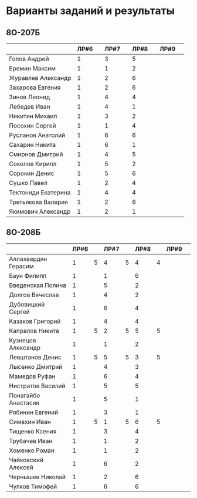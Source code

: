 # Варианты заданий и результаты

## 8О-207Б
|                     | ЛР#6 |   | ЛР#7 |   | ЛР#8 |   | ЛР#9 |   |
|---------------------|------|---|------|---|------|---|------|---|
| Голов Андрей        | 1    |   |  3   |   |  5   |   |      |   |
| Еремин Максим       | 1    |   |  1   |   |  2   |   |      |   |
| Журавлев Александр  | 1    |   |  2   |   |  6   |   |      |   |
| Захарова Евгения    | 1    |   |  2   |   |  6   |   |      |   |
| Зинов  Леонид       | 1    |   |  4   |   |  4   |   |      |   |
| Лебедев Иван        | 1    |   |  4   |   |  1   |   |      |   |
| Никитин Михаил      | 1    |   |  3   |   |  2   |   |      |   |
| Посохин Сергей      | 1    |   |  1   |   |  4   |   |      |   |
| Русланов Анатолий   | 1    |   |  6   |   |  6   |   |      |   |
| Сахарин Никита      | 1    |   |  6   |   |  1   |   |      |   |
| Смирнов Дмитрий     | 1    |   |  4   |   |  5   |   |      |   |
| Соколов Кирилл      | 1    |   |  5   |   |  2   |   |      |   |
| Сорокин Денис       | 1    |   |  5   |   |  6   |   |      |   |
| Сушко Павел         | 1    |   |  2   |   |  4   |   |      |   |
| Тектониди Екатерина | 1    |   |  4   |   |  4   |   |      |   |
| Третьякова Валерия  | 1    |   |  2   |   |  6   |   |      |   |
| Якимович Александр  | 1    |   |  2   |   |  1   |   |      |   |

## 8О-208Б
|                     | ЛР#6 |   | ЛР#7 |   | ЛР#8 |   | ЛР#9 |   |
|---------------------|------|---|------|---|------|---|------|---|
| Аллахвердян Герасим | 1    | 5 |  4   | 5 |  4   | 4 |      |   |
| Баун Филипп         | 1    |   |  1   |   |  6   |   |      |   |
| Введенская Полина   | 1    |   |  5   |   |  2   |   |      |   |
| Долгов Вячеслав     | 1    |   |  4   |   |  2   |   |      |   |
| Дубовицкий Сергей   | 1    |   |  6   |   |  4   |   |      |   |
| Казаков Григорий    | 1    |   |  4   |   |  4   |   |      |   |
| Капралов Никита     | 1    | 5 |  2   | 5 |  5   | 5 |      |   |
| Кузнецов Александр  | 1    |   |  1   |   |  2   |   |      |   |
| Левштанов Денис     | 1    | 5 |  5   | 5 |  3   | 5 |      |   |
| Лысенко Дмитрий     | 1    |   |  4   |   |  3   |   |      |   |
| Мамедов Руфан       | 1    |   |  6   |   |  4   |   |      |   |
| Нистратов Василий   | 1    |   |  5   |   |  5   |   |      |   |
| Понагайбо Анастасия | 1    |   |  5   |   |  1   |   |      |   |
| Рябинин Евгений     | 1    |   |  3   |   |  1   |   |      |   |
| Симахин Иван        | 1    | 5 |  1   | 5 |  6   | 5 |      |   |
| Тищенко Ксения      | 1    |   |  3   |   |  4   |   |      |   |
| Трубачев Иван       | 1    |   |  1   |   |  2   |   |      |   |
| Хоменко Роман       | 1    |   |  1   |   |  2   |   |      |   |
| Чайковский Алексей  | 1    |   |  6   |   |  2   |   |      |   |
| Чернышев Николай    | 1    |   |  2   |   |  6   |   |      |   |
| Чулков Тимофей      | 1    |   |  6   |   |  6   |   |      |   |
